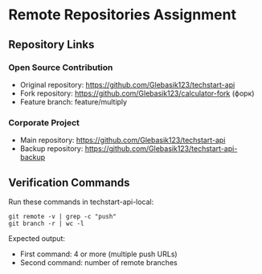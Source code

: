 # Remote Repositories Assignment

## Repository Links

### Open Source Contribution
- Original repository: https://github.com/Glebasik123/techstart-api
- Fork repository: https://github.com/Glebasik123/calculator-fork (форк)
- Feature branch: feature/multiply

### Corporate Project  
- Main repository: https://github.com/Glebasik123/techstart-api
- Backup repository: https://github.com/Glebasik123/techstart-api-backup

## Verification Commands

Run these commands in techstart-api-local:
```
git remote -v | grep -c "push"
git branch -r | wc -l
```

Expected output: 
- First command: 4 or more (multiple push URLs)
- Second command: number of remote branches
